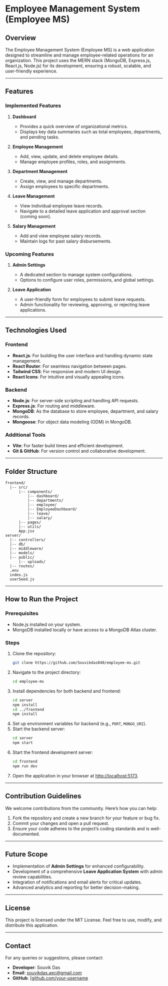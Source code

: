 # Employee Management System (Employee MS)

## Overview
The Employee Management System (Employee MS) is a web application designed to streamline and manage employee-related operations for an organization. This project uses the MERN stack (MongoDB, Express.js, React.js, Node.js) for its development, ensuring a robust, scalable, and user-friendly experience.

---

## Features

### **Implemented Features**
1. **Dashboard**
   - Provides a quick overview of organizational metrics.
   - Displays key data summaries such as total employees, departments, and pending tasks.

2. **Employee Management**
   - Add, view, update, and delete employee details.
   - Manage employee profiles, roles, and assignments.

3. **Department Management**
   - Create, view, and manage departments.
   - Assign employees to specific departments.

4. **Leave Management**
   - View individual employee leave records.
   - Navigate to a detailed leave application and approval section (coming soon).

5. **Salary Management**
   - Add and view employee salary records.
   - Maintain logs for past salary disbursements.

### **Upcoming Features**
1. **Admin Settings**
   - A dedicated section to manage system configurations.
   - Options to configure user roles, permissions, and global settings.

2. **Leave Application**
   - A user-friendly form for employees to submit leave requests.
   - Admin functionality for reviewing, approving, or rejecting leave applications.

---

## Technologies Used

### Frontend
- **React.js**: For building the user interface and handling dynamic state management.
- **React Router**: For seamless navigation between pages.
- **Tailwind CSS**: For responsive and modern UI design.
- **React Icons**: For intuitive and visually appealing icons.

### Backend
- **Node.js**: For server-side scripting and handling API requests.
- **Express.js**: For routing and middleware.
- **MongoDB**: As the database to store employee, department, and salary records.
- **Mongoose**: For object data modeling (ODM) in MongoDB.

### Additional Tools
- **Vite**: For faster build times and efficient development.
- **Git & GitHub**: For version control and collaborative development.

---

## Folder Structure
```plaintext
frontend/
  |-- src/
      |-- components/
          |-- dashboard/
          |-- departments/
          |-- employee/
          |-- EmployeeDashboard/
          |-- leave/
          |-- salary/
      |-- pages/
      |-- utils/
      App.jsx
server/
  |-- controllers/
  |-- db/
  |-- middleware/
  |-- models/
  |-- public/
      |-- uploads/
  |-- routes/
  .env
  index.js
  userSeed.js
```

---

## How to Run the Project

### Prerequisites
- Node.js installed on your system.
- MongoDB installed locally or have access to a MongoDB Atlas cluster.

### Steps
1. Clone the repository:
   ```bash
   git clone https://github.com/Souvikdas040/employee-ms.git
   ```
2. Navigate to the project directory:
   ```bash
   cd employee-ms
   ```
3. Install dependencies for both backend and frontend:
   ```bash
   cd server
   npm install
   cd ../frontend
   npm install
   ```
4. Set up environment variables for backend (e.g., `PORT`, `MONGO_URI`).
5. Start the backend server:
   ```bash
   cd server
   npm start
   ```
6. Start the frontend development server:
   ```bash
   cd frontend
   npm run dev
   ```
7. Open the application in your browser at [http://localhost:5173](http://localhost:5173).

---

## Contribution Guidelines
We welcome contributions from the community. Here’s how you can help:
1. Fork the repository and create a new branch for your feature or bug fix.
2. Commit your changes and open a pull request.
3. Ensure your code adheres to the project’s coding standards and is well-documented.

---

## Future Scope
- Implementation of **Admin Settings** for enhanced configurability.
- Development of a comprehensive **Leave Application System** with admin review capabilities.
- Integration of notifications and email alerts for critical updates.
- Advanced analytics and reporting for better decision-making.

---

## License
This project is licensed under the MIT License. Feel free to use, modify, and distribute this application.

---

## Contact
For any queries or suggestions, please contact:
- **Developer**: Souvik Das
- **Email**: [souvikdas.aec@gmail.com](mailto:souvikdas.aec@gmail.com)
- **GitHub**: [[github.com/your-username](https://github.com/Souvikdas040)
